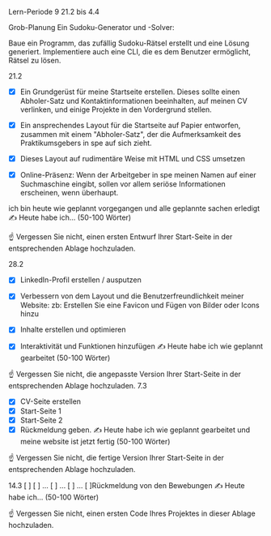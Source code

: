 Lern-Periode 9
21.2 bis 4.4

Grob-Planung
Ein Sudoku-Generator und -Solver:

Baue ein Programm, das zufällig Sudoku-Rätsel erstellt und eine Lösung generiert. Implementiere auch eine CLI, die es dem Benutzer ermöglicht, Rätsel zu lösen.

21.2
- [x] Ein Grundgerüst für meine Startseite erstellen. Dieses sollte einen Abholer-Satz und Kontaktinformationen beeinhalten, auf meinen CV verlinken, und einige Projekte in den Vordergrund stellen.

- [x] Ein ansprechendes Layout für die Startseite auf Papier entworfen, zusammen mit einem "Abholer-Satz", der die Aufmerksamkeit des Praktikumsgebers in spe auf sich zieht.
- [x] Dieses Layout auf rudimentäre Weise mit HTML und CSS umsetzen
- [x] Online-Präsenz: Wenn der Arbeitgeber in spe meinen Namen auf einer Suchmaschine eingibt, sollen vor allem seriöse Informationen erscheinen, wenn überhaupt.

ich bin heute wie geplannt vorgegangen und alle geplannte sachen erledigt
✍️ Heute habe ich... (50-100 Wörter)

☝️ Vergessen Sie nicht, einen ersten Entwurf Ihrer Start-Seite in der entsprechenden Ablage hochzuladen.

28.2
- [x] LinkedIn-Profil erstellen / ausputzen
- [x] Verbessern von dem Layout und die Benutzerfreundlichkeit meiner Website: zb: Erstellen Sie eine Favicon und
Fügen von Bilder oder Icons hinzu
- [x] Inhalte erstellen und optimieren
- [x] Interaktivität und Funktionen hinzufügen
✍️ Heute habe ich wie geplannt gearbeitet (50-100 Wörter)


☝️ Vergessen Sie nicht, die angepasste Version Ihrer Start-Seite in der entsprechenden Ablage hochzuladen.
7.3
- [x] CV-Seite erstellen
- [x] Start-Seite 1
- [x] Start-Seite 2
- [x] Rückmeldung geben.
✍️ Heute habe ich wie geplannt gearbeitet und meine website ist jetzt fertig (50-100 Wörter)

☝️ Vergessen Sie nicht, die fertige Version Ihrer Start-Seite in der entsprechenden Ablage hochzuladen.

14.3
[ ]
[ ] ...
[ ] ...
[ ] ...
[ ]Rückmeldung von den Bewebungen
✍️ Heute habe ich... (50-100 Wörter)

☝️ Vergessen Sie nicht, einen ersten Code Ihres Projektes in dieser Ablage hochzuladen.
